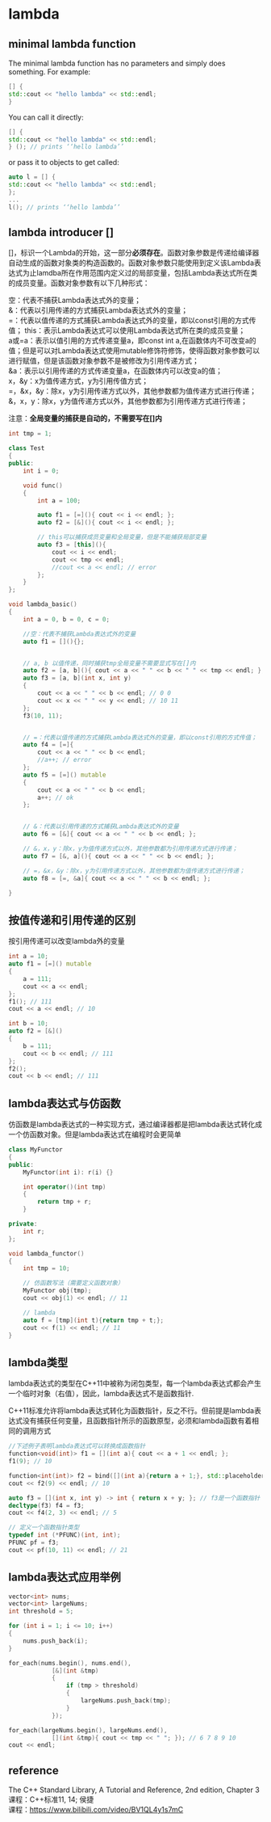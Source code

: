 # lambda  

## minimal lambda function  

The minimal lambda function has no parameters and simply does something. For example:  

```cpp
[] {
std::cout << "hello lambda" << std::endl;
}
```

You can call it directly:  

```cpp
[] {
std::cout << "hello lambda" << std::endl;
} (); // prints ‘‘hello lambda’’
```

or pass it to objects to get called:  

```cpp
auto l = [] {
std::cout << "hello lambda" << std::endl;
};
...
l(); // prints ‘‘hello lambda’’
```

## lambda introducer []  

[]，标识一个Lambda的开始，这一部分**必须存在**。函数对象参数是传递给编译器自动生成的函数对象类的构造函数的。函数对象参数只能使用到定义该Lambda表达式为止lamdba所在作用范围内定义过的局部变量，包括Lambda表达式所在类的成员变量。函数对象参数有以下几种形式：

空：代表不捕获Lambda表达式外的变量；  
&：代表以引用传递的方式捕获Lambda表达式外的变量；  
=：代表以值传递的方式捕获Lambda表达式外的变量，即以const引用的方式传值；
this：表示Lambda表达式可以使用Lambda表达式所在类的成员变量；  
a或=a：表示以值引用的方式传递变量a，即const int a,在函数体内不可改变a的值；但是可以对Lambda表达式使用mutable修饰符修饰，使得函数对象参数可以进行赋值，但是该函数对象参数不是被修改为引用传递方式；  
&a：表示以引用传递的方式传递变量a，在函数体内可以改变a的值；  
x，&y：x为值传递方式，y为引用传值方式；  
=，&x，&y：除x，y为引用传递方式以外，其他参数都为值传递方式进行传递；  
&，x，y：除x，y为值传递方式以外，其他参数都为引用传递方式进行传递；

注意：**全局变量的捕获是自动的，不需要写在[]内**  

```c++
int tmp = 1;

class Test
{
public:
    int i = 0;

    void func()
    {
        int a = 100;

        auto f1 = [=](){ cout << i << endl; };
        auto f2 = [&](){ cout << i << endl; };

        // this可以捕获成员变量和全局变量，但是不能捕获局部变量
        auto f3 = [this](){
            cout << i << endl;
            cout << tmp << endl;
            //cout << a << endl; // error
        };
    }
};

void lambda_basic()
{
    int a = 0, b = 0, c = 0;

    //空：代表不捕获Lambda表达式外的变量
    auto f1 = [](){};


    // a, b 以值传递，同时捕获tmp全局变量不需要显式写在[]内
    auto f2 = [a, b](){ cout << a << " " << b << " " << tmp << endl; };
    auto f3 = [a, b](int x, int y)
    {
        cout << a << " " << b << endl; // 0 0
        cout << x << " " << y << endl; // 10 11
    };
    f3(10, 11);


    // =：代表以值传递的方式捕获Lambda表达式外的变量，即以const引用的方式传值；
    auto f4 = [=]{
        cout << a << " " << b << endl;
        //a++; // error
    };
    auto f5 = [=]() mutable
    {
        cout << a << " " << b << endl;
        a++; // ok
    };


    // &：代表以引用传递的方式捕获Lambda表达式外的变量
    auto f6 = [&]{ cout << a << " " << b << endl; };

    // &，x，y：除x，y为值传递方式以外，其他参数都为引用传递方式进行传递；
    auto f7 = [&, a](){ cout << a << " " << b << endl; };

    // =，&x，&y：除x，y为引用传递方式以外，其他参数都为值传递方式进行传递；
    auto f8 = [=, &a]{ cout << a << " " << b << endl; };

}
```

## 按值传递和引用传递的区别  

按引用传递可以改变lambda外的变量  

```c++
int a = 10;
auto f1 = [=]() mutable
{
    a = 111;
    cout << a << endl;
};
f1(); // 111
cout << a << endl; // 10

int b = 10;
auto f2 = [&]()
{
    b = 111;
    cout << b << endl; // 111
};
f2();
cout << b << endl; // 111
```

## lambda表达式与仿函数  

仿函数是lambda表达式的一种实现方式，通过编译器都是把lambda表达式转化成一个仿函数对象。但是lambda表达式在编程时会更简单  

```c++
class MyFunctor
{
public:
    MyFunctor(int i): r(i) {}

    int operator()(int tmp)
    {
        return tmp + r;
    }

private:
    int r;
};

void lambda_functor()
{   
    int tmp = 10;

    // 仿函数写法（需要定义函数对象）
    MyFunctor obj(tmp);
    cout << obj(1) << endl; // 11

    // lambda
    auto f = [tmp](int t){return tmp + t;};
    cout << f(1) << endl; // 11
}
```

## lambda类型  

lambda表达式的类型在C++11中被称为闭包类型，每一个lambda表达式都会产生一个临时对象（右值），因此，lambda表达式不是函数指针.  

C++11标准允许将lambda表达式转化为函数指针，反之不行。但前提是lambda表达式没有捕获任何变量，且函数指针所示的函数原型，必须和lambda函数有着相同的调用方式

```c++
//下述例子表明lambda表达式可以转换成函数指针
function<void(int)> f1 = [](int a){ cout << a + 1 << endl; };
f1(9); // 10

function<int(int)> f2 = bind([](int a){return a + 1;}, std::placeholders::_1);
cout << f2(9) << endl; // 10

auto f3 = [](int x, int y) -> int { return x + y; }; // f3是一个函数指针
decltype(f3) f4 = f3;
cout << f4(2, 3) << endl; // 5

// 定义一个函数指针类型
typedef int (*PFUNC)(int, int);
PFUNC pf = f3;
cout << pf(10, 11) << endl; // 21
```

## lambda表达式应用举例  

```c++
vector<int> nums;
vector<int> largeNums;
int threshold = 5;

for (int i = 1; i <= 10; i++)
{
    nums.push_back(i);
}

for_each(nums.begin(), nums.end(),
            [&](int &tmp)
            {
                if (tmp > threshold)
                {
                    largeNums.push_back(tmp);
                }
            });

for_each(largeNums.begin(), largeNums.end(),
            [](int &tmp){ cout << tmp << " "; }); // 6 7 8 9 10
cout << endl;
```

## reference  

The C++ Standard Library, A Tutorial and Reference, 2nd edition, Chapter 3  
课程：C++标准11, 14; 侯捷  
课程：https://www.bilibili.com/video/BV1QL4y1s7mC  
